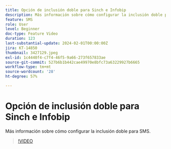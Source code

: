 ```yaml
---
title: Opción de inclusión doble para Sinch e Infobip
description: Más información sobre cómo configurar la inclusión doble para SMS.
feature: SMS
role: User
level: Beginner
doc-type: Feature Video
duration: 123
last-substantial-update: 2024-02-01T00:00:00Z
jira: KT-14850
thumbnail: 3427129.jpeg
exl-id: 1c4440f4-c7f4-46f5-9a66-273f657833ae
source-git-commit: 527b6b1b442cae49970e8bfc73a63229927b6665
workflow-type: tm+mt
source-wordcount: '28'
ht-degree: 57%

---
```


# Opción de inclusión doble para Sinch e Infobip

Más información sobre cómo configurar la inclusión doble para SMS.

>[!VIDEO](https://video.tv.adobe.com/v/3427129/?learn=on)
